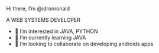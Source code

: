 Hi there, I’m @idronronald

A WEB SYSTEMS DEVELOPER
- 👀 I’m interested in JAVA, PYTHON
- 🌱 I’m currently learning JAVA
- 💞️ I’m looking to collaborate on developing androids apps

<!---
idronronald/idronronald is a ✨ special ✨ repository because its `README.md` (this file) appears on your GitHub profile.
You can click the Preview link to take a look at your changes.
--->
